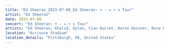```yaml
---
title: "Ed Sheeran_2023-07-08_Ed Sheeran: + - = ÷ x Tour"
artist: "Ed Sheeran"
date: 2023-07-08
concert: "Ed Sheeran: + - = ÷ x Tour"
artists: "Ed Sheeran, Khalid, Dylan, Cian Ducrot, Aaron Dessner, Rosa Linn"
location: "Acrisure Stadium"
location_details: "Pittsburgh, PA, United States"
---
```

